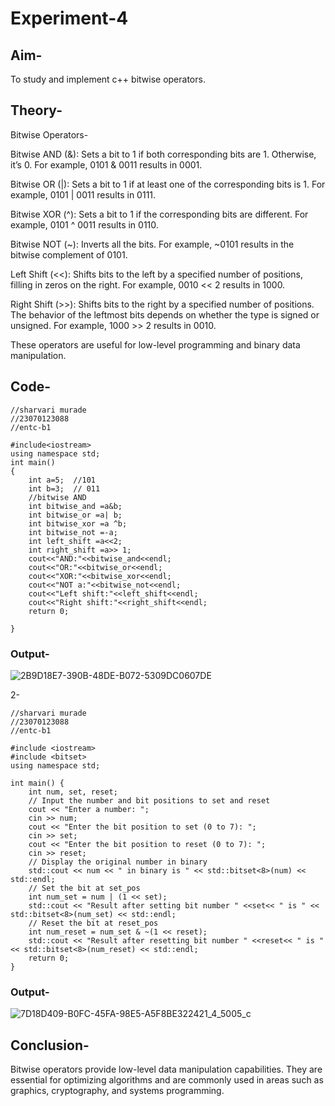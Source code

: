# Experiment-4
## Aim-
To study and implement c++ bitwise operators.
## Theory-
Bitwise Operators-

Bitwise AND (&): Sets a bit to 1 if both corresponding bits are 1. Otherwise, it’s 0. For example, 0101 & 0011 results in 0001.

Bitwise OR (|): Sets a bit to 1 if at least one of the corresponding bits is 1. For example, 0101 | 0011 results in 0111.

Bitwise XOR (^): Sets a bit to 1 if the corresponding bits are different. For example, 0101 ^ 0011 results in 0110.

Bitwise NOT (~): Inverts all the bits. For example, ~0101 results in the bitwise complement of 0101.

Left Shift (<<): Shifts bits to the left by a specified number of positions, filling in zeros on the right. For example, 0010 << 2 results in 1000.

Right Shift (>>): Shifts bits to the right by a specified number of positions. The behavior of the leftmost bits depends on whether the type is signed or unsigned. For example, 1000 >> 2 results in 0010.

These operators are useful for low-level programming and binary data manipulation.
## Code-
```
//sharvari murade
//23070123088
//entc-b1

#include<iostream>
using namespace std;
int main()
{
    int a=5;  //101
    int b=3;  // 011
    //bitwise AND
    int bitwise_and =a&b;
    int bitwise_or =a| b;
    int bitwise_xor =a ^b;
    int bitwise_not =-a;
    int left_shift =a<<2;
    int right_shift =a>> 1;
    cout<<"AND:"<<bitwise_and<<endl;
    cout<<"OR:"<<bitwise_or<<endl;
    cout<<"XOR:"<<bitwise_xor<<endl;
    cout<<"NOT a:"<<bitwise_not<<endl;
    cout<<"Left shift:"<<left_shift<<endl;
    cout<<"Right shift:"<<right_shift<<endl;
    return 0;

}
```

### Output-
![2B9D18E7-390B-48DE-B072-5309DC0607DE](https://github.com/user-attachments/assets/569c8c5a-498d-45d1-b48c-9fc0e96a463e)

2-
```
//sharvari murade
//23070123088
//entc-b1

#include <iostream>
#include <bitset>
using namespace std;

int main() {
    int num, set, reset;
    // Input the number and bit positions to set and reset
    cout << "Enter a number: ";
    cin >> num;
    cout << "Enter the bit position to set (0 to 7): ";
    cin >> set;
    cout << "Enter the bit position to reset (0 to 7): ";
    cin >> reset;
    // Display the original number in binary
    std::cout << num << " in binary is " << std::bitset<8>(num) << std::endl;
    // Set the bit at set_pos
    int num_set = num | (1 << set);
    std::cout << "Result after setting bit number " <<set<< " is " << std::bitset<8>(num_set) << std::endl;
    // Reset the bit at reset_pos
    int num_reset = num_set & ~(1 << reset);
    std::cout << "Result after resetting bit number " <<reset<< " is " << std::bitset<8>(num_reset) << std::endl;
    return 0;
}
```
### Output-
![7D18D409-B0FC-45FA-98E5-A5F8BE322421_4_5005_c](https://github.com/user-attachments/assets/9ec1d747-d46c-4d28-b87a-898f40ce7821)

## Conclusion-
Bitwise operators provide low-level data manipulation capabilities. They are essential for optimizing algorithms and are commonly used in areas such as graphics, cryptography, and systems programming.
